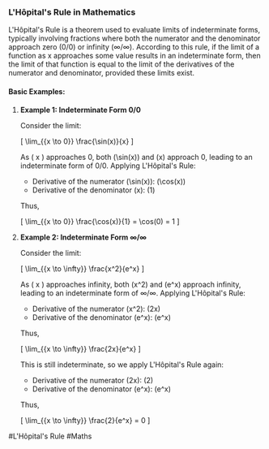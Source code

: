 ### L'Hôpital's Rule in Mathematics

L'Hôpital's Rule is a theorem used to evaluate limits of indeterminate forms, typically involving fractions where both the numerator and the denominator approach zero (0/0) or infinity (∞/∞). According to this rule, if the limit of a function as x approaches some value results in an indeterminate form, then the limit of that function is equal to the limit of the derivatives of the numerator and denominator, provided these limits exist.

#### Basic Examples:

1. **Example 1: Indeterminate Form 0/0**

   Consider the limit:
   
   \[
   \lim_{{x \to 0}} \frac{\sin(x)}{x}
   \]
   
   As \( x \) approaches 0, both \(\sin(x)\) and \(x\) approach 0, leading to an indeterminate form of 0/0. Applying L'Hôpital's Rule:
   
   - Derivative of the numerator \(\sin(x)\): \(\cos(x)\)
   - Derivative of the denominator \(x\): \(1\)

   Thus,
   
   \[
   \lim_{{x \to 0}} \frac{\cos(x)}{1} = \cos(0) = 1
   \]

2. **Example 2: Indeterminate Form ∞/∞**

   Consider the limit:
   
   \[
   \lim_{{x \to \infty}} \frac{x^2}{e^x}
   \]
   
   As \( x \) approaches infinity, both \(x^2\) and \(e^x\) approach infinity, leading to an indeterminate form of ∞/∞. Applying L'Hôpital's Rule:
   
   - Derivative of the numerator \(x^2\): \(2x\)
   - Derivative of the denominator \(e^x\): \(e^x\)

   Thus,
   
   \[
   \lim_{{x \to \infty}} \frac{2x}{e^x}
   \]
   
   This is still indeterminate, so we apply L'Hôpital's Rule again:
   
   - Derivative of the numerator \(2x\): \(2\)
   - Derivative of the denominator \(e^x\): \(e^x\)

   Thus,
   
   \[
   \lim_{{x \to \infty}} \frac{2}{e^x} = 0
   \]

#L'Hôpital's Rule #Maths